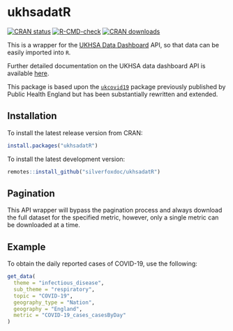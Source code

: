 # ukhsadatR

<!-- badges: start -->
[![CRAN status](https://www.r-pkg.org/badges/version/ukhsadatR)](https://CRAN.R-project.org/package=ukhsadatR)
[![R-CMD-check](https://github.com/silverfoxdoc/ukhsadatR/actions/workflows/R-CMD-check.yaml/badge.svg)](https://github.com/silverfoxdoc/ukhsadatR/actions)
[![CRAN downloads](https://cranlogs.r-pkg.org/badges/grand-total/ukhsadatR)](https://cran.r-project.org/package=ukhsadatR)

<!-- badges: end -->

This is a wrapper for the [UKHSA Data Dashboard](https://ukhsa-dashboard.data.gov.uk/) API, so that data can be easily imported into `R`.

Further detailed documentation on the UKHSA data dashboard API is available [here](https://ukhsa-dashboard.data.gov.uk/access-our-data).

This package is based upon the [`ukcovid19`](https://github.com/UKHSA-Internal/coronavirus-dashboard-api-R-sdk) package previously published by Public Health England but has been substantially rewritten and extended.

## Installation

To install the latest release version from CRAN:
``` r
install.packages("ukhsadatR")
```

To install the latest development version:
``` r
remotes::install_github("silverfoxdoc/ukhsadatR")
```

## Pagination

This API wrapper will bypass the pagination process and always download the full dataset for the specified metric, however, only a single metric can be downloaded at a time.

## Example

To obtain the daily reported cases of COVID-19, use the following:

``` r
get_data(
  theme = "infectious_disease",
  sub_theme = "respiratory",
  topic = "COVID-19",
  geography_type = "Nation",
  geography = "England",
  metric = "COVID-19_cases_casesByDay"
)
```
